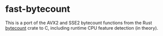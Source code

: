 # fast-bytecount

This is a port of the AVX2 and SSE2 bytecount functions from the Rust
[bytecount] crate to C, including runtime CPU feature detection (in theory).

[bytecount]: https://github.com/llogiq/bytecount
